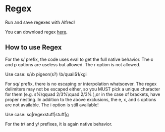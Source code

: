 # Regex
Run and save regexes with Alfred!

You can download regex [here](http://learnnation.org/regex.alfredworkflow).

## How to use Regex

For the s/ prefix, the code uses eval to get the full native behavior.  The o and p options are useless but allowed.  The r option is not allowed.

Use case: s/\b pigeon(s?) \b/quail$1/xgi


For sq/ prefix, there is no escaping or interpolation whatsoever.  The regex delimiters may not be escaped either, so you MUST pick a unique character for them (e.g. s%\qquad 2/3%\quad 2/3% ),or in the case of brackets, have proper nesting.  In addition to the above exclusions, the e, x, and s options are not available.  The i option is still available!

Use case: sq|regexstuff|stuff|g


For the tr/ and y/ prefixes, it is again native behavior.
